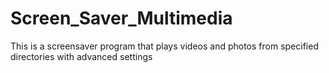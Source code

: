 # Screen_Saver_Multimedia
This is a screensaver program that plays videos and photos from specified directories with advanced settings
